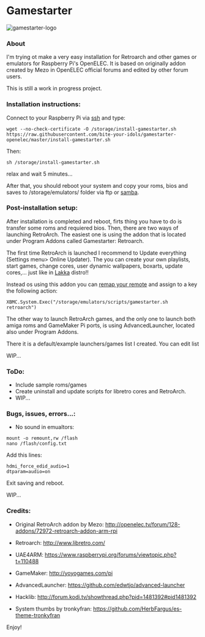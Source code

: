 # Gamestarter

![gamestarter-logo](https://raw.githubusercontent.com/bite-your-idols/gamestarter-openelec/master/assets/gamestarter-logo.jpg)


### About
I'm trying ot make a very easy installation for Retroarch and other games or emulators for Raspberry Pi's OpenELEC.
It is based on originally addon created by Mezo in OpenELEC official forums and edited by other forum users.


This is still a work in progress project.



### Installation instructions:

Connect to your Raspberry Pi via [ssh](http://wiki.openelec.tv/index.php/OpenELEC_FAQ#How_do_i_use_SSH.3F) and type:

```
wget --no-check-certificate -O /storage/install-gamestarter.sh https://raw.githubusercontent.com/bite-your-idols/gamestarter-openelec/master/install-gamestarter.sh
```

Then:
```
sh /storage/install-gamestarter.sh
```

relax and wait 5 minutes...

After that, you should reboot your system and copy your roms, bios and saves to /storage/emulators/ folder via ftp or [samba](http://wiki.openelec.tv/index.php/Accessing_Samba_Shares).




### Post-installation setup:

After installation is completed and reboot, firts thing you have to do is transfer some roms and requiered bios. 
Then, there are two ways of launching RetroArch. The easiest one is using the addon that is located under Program Addons called Gamestarter: Retroarch. 

The first time RetroArch is launched I recommend to Update everything (Settings menu> Online Updater). The you can create your own playlists, start games, change cores, user dynamic wallpapers, boxarts, update cores,... just like in [Lakka](http://www.lakka.tv/) distro!!

Instead os using this addon you can [remap your remote](http://kodi.wiki/view/HOW-TO:Modify_keymaps) and assign to a key the following action:
```
XBMC.System.Exec("/storage/emulators/scripts/gamestarter.sh retroarch")
```

The other way to launch RetroArch games, and the only one to launch both amiga roms and GameMaker Pi ports, is using AdvancedLauncher, located also under Program Addons.

There it is a default/example launchers/games list I created. You can edit list



WIP...



### ToDo:
- Include sample roms/games
- Create uninstall and update scripts for libretro cores and RetroArch.
- WIP...



### Bugs, issues, errors...:
- No sound in emualtors:
```
mount -o remount,rw /flash
nano /flash/config.txt 
```
Add this lines:
```
hdmi_force_edid_audio=1
dtparam=audio=on
```
Exit saving and reboot.


WIP...




### Credits:

- Original RetroArch addon by Mezo:
 http://openelec.tv/forum/128-addons/72972-retroarch-addon-arm-rpi

- Retroarch:
http://www.libretro.com/

- UAE4ARM:
https://www.raspberrypi.org/forums/viewtopic.php?t=110488

- GameMaker:
http://yoyogames.com/pi

- AdvancedLauncher:
https://github.com/edwtjo/advanced-launcher

- Hacklib:
http://forum.kodi.tv/showthread.php?pid=1481392#pid1481392

- System thumbs by tronkyfran:
https://github.com/HerbFargus/es-theme-tronkyfran


Enjoy!
